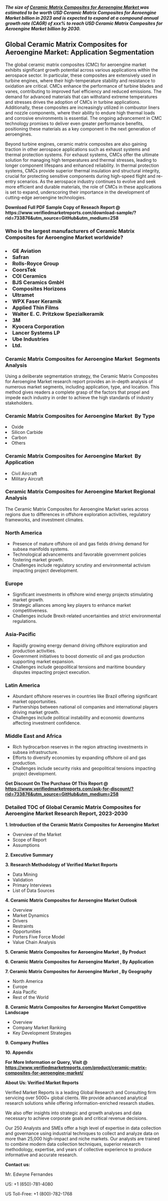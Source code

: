 <p><em><strong>The size of <a href="https://www.verifiedmarketreports.com/download-sample/?rid=733876&utm_source=GitHub&utm_medium=258" target="_blank">Ceramic Matrix Composites for Aeroengine Market </a> was estimated to be worth USD Ceramic Matrix Composites for Aeroengine Market billion in 2023 and is expected to expand at a compound annual growth rate (CAGR) of xxx% to reach USD Ceramic Matrix Composites for Aeroengine Market billion by 2030.</strong></em><br /><h2>Global Ceramic Matrix Composites for Aeroengine Market: Application Segmentation</h2><p>The global ceramic matrix composites (CMC) for aeroengine market exhibits significant growth potential across various applications within the aerospace sector. In particular, these composites are extensively used in turbine engines, where their high-temperature stability and resistance to oxidation are critical. CMCs enhance the performance of turbine blades and vanes, contributing to improved fuel efficiency and reduced emissions. The demand for advanced materials that can withstand extreme temperatures and stresses drives the adoption of CMCs in turbine applications. Additionally, these composites are increasingly utilized in combustor liners and nozzle components, where their ability to endure high thermal loads and corrosive environments is essential. The ongoing advancement in CMC technology promises to deliver even greater performance benefits, positioning these materials as a key component in the next generation of aeroengines.</p><p>Beyond turbine engines, ceramic matrix composites are also gaining traction in other aerospace applications such as exhaust systems and thermal protection systems. For exhaust systems, CMCs offer the ultimate solution for managing high temperatures and thermal stresses, leading to longer component lifespans and enhanced reliability. In thermal protection systems, CMCs provide superior thermal insulation and structural integrity, crucial for protecting sensitive components during high-speed flight and re-entry scenarios. As the aerospace industry continues to evolve and seek more efficient and durable materials, the role of CMCs in these applications is set to expand, underscoring their importance in the development of cutting-edge aeroengine technologies.</p></p><p id="" class=""><strong>Download Full PDF Sample Copy of Reseach Report @ <a target="">https://www.verifiedmarketreports.com/download-sample/?rid=733876&utm_source=GitHub&utm_medium=258</a></strong></p><h3 id="" class="">Who is the largest manufacturers of&nbsp;Ceramic Matrix Composites for Aeroengine Market worldwide?</h3><h3 class=""></Li><Li>GE Aviation</Li><Li> Safran</Li><Li> Rolls-Royce Group</Li><Li> CoorsTek</Li><Li> COI Ceramics</Li><Li> BJS Ceramics GmbH</Li><Li> Composites Horizons</Li><Li> Ultramet</Li><Li> WPX Faser Keramik</Li><Li> Applied Thin Films</Li><Li> Walter E. C. Pritzkow Spezialkeramik</Li><Li> 3M</Li><Li> Kyocera Corporation</Li><Li> Lancer Systems LP</Li><Li> Ube Industries</Li><Li> Ltd.</h3><h3 id="" class="">Ceramic Matrix Composites for Aeroengine Market &nbsp;Segments Analysis</h3><p id="" class="">Using a deliberate segmentation strategy, the Ceramic Matrix Composites for Aeroengine Market research report provides an in-depth analysis of numerous market segments, including application, type, and location. This method gives readers a complete grasp of the factors that propel and impede each industry in order to achieve the high standards of industry stakeholders.</p><h3 id="" class="">Ceramic Matrix Composites for Aeroengine Market &nbsp;By Type</h3><p></Li><Li>Oxide</Li><Li> Silicon Carbide</Li><Li> Carbon</Li><Li> Others</p><h3 id="" class="">Ceramic Matrix Composites for Aeroengine Market &nbsp;By Application</h3><p class=""></Li><Li>Civil Aircraft</Li><Li> Military Aircraft</p><h3 id="" class="">Ceramic Matrix Composites for Aeroengine Market Regional Analysis</h3><p id="" class="">The Ceramic Matrix Composites for Aeroengine Market varies across regions due to differences in offshore exploration activities, regulatory frameworks, and investment climates.</p><h3 id="" class="">North America</h3><ul><li>Presence of mature offshore oil and gas fields driving demand for subsea manifolds systems.</li><li>Technological advancements and favorable government policies fostering market growth.</li><li>Challenges include regulatory scrutiny and environmental activism impacting project development.</li></ul><h3 id="" class="">Europe</h3><ul><li>Significant investments in offshore wind energy projects stimulating market growth.</li><li>Strategic alliances among key players to enhance market competitiveness.</li><li>Challenges include Brexit-related uncertainties and strict environmental regulations.</li></ul><h3 id="" class="">Asia-Pacific</h3><ul><li>Rapidly growing energy demand driving offshore exploration and production activities.</li><li>Government initiatives to boost domestic oil and gas production supporting market expansion.</li><li>Challenges include geopolitical tensions and maritime boundary disputes impacting project execution.</li></ul><h3 id="" class="">Latin America</h3><ul><li>Abundant offshore reserves in countries like Brazil offering significant market opportunities.</li><li>Partnerships between national oil companies and international players driving market growth.</li><li>Challenges include political instability and economic downturns affecting investment confidence.</li></ul><h3 id="" class="">Middle East and Africa</h3><ul><li>Rich hydrocarbon reserves in the region attracting investments in subsea infrastructure.</li><li>Efforts to diversify economies by expanding offshore oil and gas production.</li><li>Challenges include security risks and geopolitical tensions impacting project development.</li></ul><p id="" class=""><strong>Get Discount On The Purchase Of This Report @ <a href="https://www.verifiedmarketreports.com/ask-for-discount/?rid=733876&utm_source=GitHub&utm_medium=258" target="_blank">https://www.verifiedmarketreports.com/ask-for-discount/?rid=733876&utm_source=GitHub&utm_medium=258</a></strong></p><h3 id="" class="">Detailed TOC of Global Ceramic Matrix Composites for Aeroengine Market Research Report, 2023-2030</h3><p id="" class=""><strong>1. Introduction of the Ceramic Matrix Composites for Aeroengine Market </strong></p><ul><li>Overview of the Market</li><li>Scope of Report</li><li>Assumptions</li></ul><p id="" class=""><strong>2. Executive Summary</strong></p><p id="" class=""><strong>3. Research Methodology of Verified Market Reports</strong></p><ul><li>Data Mining</li><li>Validation</li><li>Primary Interviews</li><li>List of Data Sources</li></ul><p id="" class=""><strong>4. Ceramic Matrix Composites for Aeroengine Market Outlook</strong></p><ul><li>Overview</li><li>Market Dynamics</li><li>Drivers</li><li>Restraints</li><li>Opportunities</li><li>Porters Five Force Model</li><li>Value Chain Analysis</li></ul><p id="" class=""><strong>5. Ceramic Matrix Composites for Aeroengine Market , By Product</strong></p><p id="" class=""><strong>6. Ceramic Matrix Composites for Aeroengine Market , By Application</strong></p><p id="" class=""><strong>7. Ceramic Matrix Composites for Aeroengine Market , By Geography</strong></p><ul><li>North America</li><li>Europe</li><li>Asia Pacific</li><li>Rest of the World</li></ul><p id="" class=""><strong>8. Ceramic Matrix Composites for Aeroengine Market Competitive Landscape</strong></p><ul><li>Overview</li><li>Company Market Ranking</li><li>Key Development Strategies</li></ul><p id="" class=""><strong>9. Company Profiles</strong></p><p id="" class=""><strong>10. Appendix</strong></p><p id="" class=""><strong>For More Information or Query, Visit @ <a href="https://www.verifiedmarketreports.com/product/ceramic-matrix-composites-for-aeroengine-market/" target="_blank">https://www.verifiedmarketreports.com/product/ceramic-matrix-composites-for-aeroengine-market/</a></strong></p><p id="" class=""><strong>About Us: Verified Market Reports</strong></p><p id="" class="">Verified Market Reports is a leading Global Research and Consulting firm servicing over 5000+ global clients. We provide advanced analytical research solutions while offering information-enriched research studies.</p><p id="" class="">We also offer insights into strategic and growth analyses and data necessary to achieve corporate goals and critical revenue decisions.</p><p id="" class="">Our 250 Analysts and SMEs offer a high level of expertise in data collection and governance using industrial techniques to collect and analyze data on more than 25,000 high-impact and niche markets. Our analysts are trained to combine modern data collection techniques, superior research methodology, expertise, and years of collective experience to produce informative and accurate research.</p><p id="" class=""><strong>Contact us:</strong></p><p id="" class="">Mr. Edwyne Fernandes</p><p id="" class="">US: +1 (650)-781-4080</p><p id="" class="">US Toll-Free: +1 (800)-782-1768</p>
